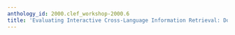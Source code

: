 ```yaml
---
anthology_id: 2000.clef_workshop-2000.6
title: 'Evaluating Interactive Cross-Language Information Retrieval: Document Selection'
---
```

